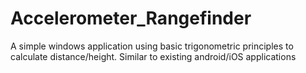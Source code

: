 # Accelerometer_Rangefinder
A simple windows application using basic trigonometric principles to calculate distance/height. Similar to existing android/iOS applications
